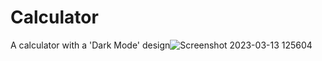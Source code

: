 # Calculator
A calculator with a 'Dark Mode' design![Screenshot 2023-03-13 125604](https://user-images.githubusercontent.com/72634838/224847038-a8b229a9-93cf-4c5e-bb73-53e5d86edcf2.png)
